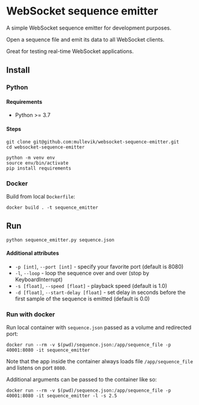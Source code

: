 # WebSocket sequence emitter

A simple WebSocket sequence emitter for development purposes.

Open a sequence file and emit its data to all WebSocket clients.

Great for testing real-time WebSocket applications.


## Install


### Python

#### Requirements
- Python >= 3.7

#### Steps
```
git clone git@github.com:mullevik/websocket-sequence-emitter.git
cd websocket-sequence-emitter

python -m venv env
source env/bin/activate
pip install requirements
```

### Docker

Build from local ```Dockerfile```:
```
docker build . -t sequence_emitter
```

## Run

```
python sequence_emitter.py sequence.json
```

#### Additional attributes
- ```-p [int]```, ```--port [int]``` - specify your favorite port (default is 8080)
- ```-l```, ```--loop``` - loop the sequence over and over (stop by KeyboardInterrupt)
- ```-s [float]```, ```--speed [float]``` - playback speed (default is 1.0)
- ```-d [float]```, ```--start-delay [float]``` - set delay in seconds before the first sample of the sequence is emitted (default is 0.0)


### Run with docker

Run local container with ```sequence.json``` passed as a volume and redirected port:
```
docker run --rm -v $(pwd)/sequence.json:/app/sequence_file -p 40001:8080 -it sequence_emitter
```

Note that the app inside the  container always loads file ```/app/sequence_file``` and listens on port ```8080```.

Additional arguments can be passed to the container like so:
```
docker run --rm -v $(pwd)/sequence.json:/app/sequence_file -p 40001:8080 -it sequence_emitter -l -s 2.5
```
